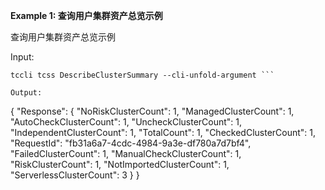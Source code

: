 **Example 1: 查询用户集群资产总览示例**

查询用户集群资产总览示例

Input: 

```
tccli tcss DescribeClusterSummary --cli-unfold-argument ```

Output: 
```
{
    "Response": {
        "NoRiskClusterCount": 1,
        "ManagedClusterCount": 1,
        "AutoCheckClusterCount": 1,
        "UncheckClusterCount": 1,
        "IndependentClusterCount": 1,
        "TotalCount": 1,
        "CheckedClusterCount": 1,
        "RequestId": "fb31a6a7-4cdc-4984-9a3e-df780a7d7bf4",
        "FailedClusterCount": 1,
        "ManualCheckClusterCount": 1,
        "RiskClusterCount": 1,
        "NotImportedClusterCount": 1,
        "ServerlessClusterCount": 3
    }
}
```

